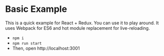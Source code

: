# Basic Example

This is a quick example for React + Redux. You can use it to play around. It uses Webpack for ES6 and hot module replacement for live-reloading.

- `npm i`
- `npm run start`
- Then, open http://localhost:3001
